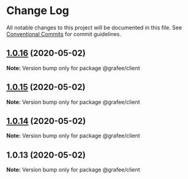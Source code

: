 # Change Log

All notable changes to this project will be documented in this file.
See [Conventional Commits](https://conventionalcommits.org) for commit guidelines.

## [1.0.16](https://github.com/wiedymi/grafee-modules/compare/@grafee/client@1.0.15...@grafee/client@1.0.16) (2020-05-02)

**Note:** Version bump only for package @grafee/client





## [1.0.15](https://github.com/wiedymi/grafee-modules/compare/@grafee/client@1.0.14...@grafee/client@1.0.15) (2020-05-02)

**Note:** Version bump only for package @grafee/client





## [1.0.14](https://github.com/wiedymi/grafee-modules/compare/@grafee/client@1.0.13...@grafee/client@1.0.14) (2020-05-02)

**Note:** Version bump only for package @grafee/client





## 1.0.13 (2020-05-02)

**Note:** Version bump only for package @grafee/client
